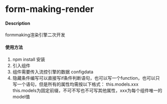 # form-making-render

#### Description
formmaking渲染引擎二次开发

#### 使用方法

1.  npm install 安装
2.  引入<render-from :configdata="configdata"></render-from>组件
3.  组件需要传入流控引擎的数据 configdata
4.  隐藏条件编写可以直接写if条件判断语句，也可以写一个function，也可以只写一个语句，但是所有的属性均需按以下格式：
    this.models.xxx  this.models为固定前缀，不可不写也不可写其他属性，xxx为每个组件唯一的model值
